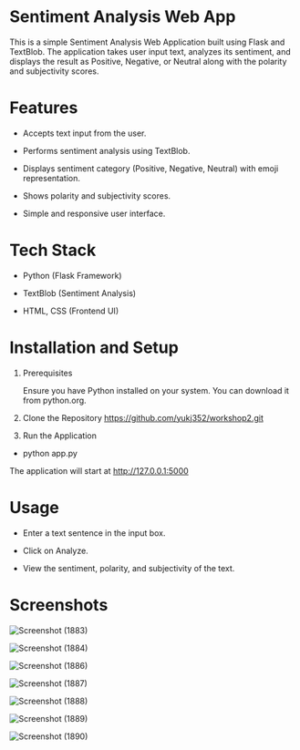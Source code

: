 # Sentiment Analysis Web App
This is a simple Sentiment Analysis Web Application built using Flask and TextBlob. The application takes user input text, analyzes its sentiment, and displays the result as Positive, Negative, or Neutral along with the polarity and subjectivity scores.
# Features
- Accepts text input from the user.

- Performs sentiment analysis using TextBlob.

- Displays sentiment category (Positive, Negative, Neutral) with emoji representation.

- Shows polarity and subjectivity scores.

- Simple and responsive user interface.
# Tech Stack
- Python (Flask Framework)

- TextBlob (Sentiment Analysis)

- HTML, CSS (Frontend UI)
# Installation and Setup
   1. Prerequisites
      
      Ensure you have Python installed on your system. You can download it from python.org.
      
   2. Clone the Repository
   https://github.com/yukj352/workshop2.git
  
   3. Run the Application
  -   python app.py
  
   The application will start at http://127.0.0.1:5000
# Usage
- Enter a text sentence in the input box.

- Click on Analyze.

- View the sentiment, polarity, and subjectivity of the text.
# Screenshots
![Screenshot (1883)](https://github.com/user-attachments/assets/94fc7633-91bd-4e04-bfb0-695dc65fea51)

![Screenshot (1884)](https://github.com/user-attachments/assets/5f8719d2-87e0-4092-b6db-fb4f85a0888b)

![Screenshot (1886)](https://github.com/user-attachments/assets/02550761-08e7-44c2-bc37-85205144aaeb)

![Screenshot (1887)](https://github.com/user-attachments/assets/49d636eb-8183-4730-a567-aff13cbfe83f)

![Screenshot (1888)](https://github.com/user-attachments/assets/aed491c0-6a51-4b7f-95f0-6b2ad7df866a)

![Screenshot (1889)](https://github.com/user-attachments/assets/a7baf481-84ae-4ded-9555-56bde0370d9e)

![Screenshot (1890)](https://github.com/user-attachments/assets/6973eef7-2969-49eb-9319-74031ae6844f)

